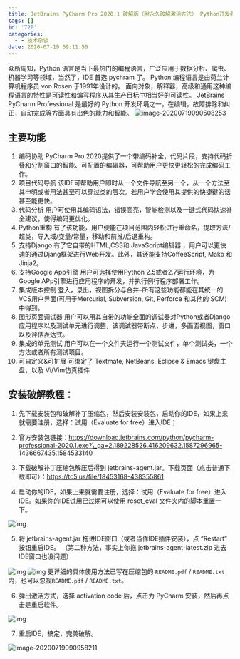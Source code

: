 ```yaml
---
title: JetBrains PyCharm Pro 2020.1 破解版（附永久破解激活方法） Python开发者必备的神器
tags: []
id: '720'
categories:
  - - 技术杂谈
date: 2020-07-19 09:11:50
---
```


众所周知，Python 语言是当下最热门的编程语言，广泛应用于数据分析、爬虫、机器学习等领域，当然了，IDE 首选 pychram 了。 Python 编程语言是由荷兰计算机程序员 von Rosen 于1991年设计的。 面向对象，解释器，高级和通用这种编程语言的特性是可读性和编写程序从其生产目标中相当好的可读性。 JetBrains PyCharm Professional 是最好的 Python 开发环境之一，在编辑，故障排除和纠正，自动完成等方面具有出色的能力和智能。 ![image-20200719090508253](https://images-aiyc-1301641396.cos.ap-guangzhou.myqcloud.com/20200719091026.png)

## 主要功能

1.  编码协助 PyCharm Pro 2020提供了一个带编码补全，代码片段，支持代码折叠和分割窗口的智能、可配置的编辑器，可帮助用户更快更轻松的完成编码工作。
2.  项目代码导航 该IDE可帮助用户即时从一个文件导航至另一个，从一个方法至其申明或者用法甚至可以穿过类的层次。若用户学会使用其提供的快捷键的话甚至能更快。
3.  代码分析 用户可使用其编码语法，错误高亮，智能检测以及一键式代码快速补全建议，使得编码更优化。
4.  Python重构 有了该功能，用户便能在项目范围内轻松进行重命名，提取方法/超类，导入域/变量/常量，移动和前推/后退重构。
5.  支持Django 有了它自带的HTML,CSS和 JavaScript编辑器 ，用户可以更快速的通过Djang框架进行Web开发。此外，其还能支持CoffeeScript, Mako 和 Jinja2。
6.  支持Google App引擎 用户可选择使用Python 2.5或者2.7运行环境，为Google APp引擎进行应用程序的开发，并执行例行程序部署工作。
7.  集成版本控制 登入，录出，视图拆分与合并–所有这些功能都能在其统一的VCS用户界面(可用于Mercurial, Subversion, Git, Perforce 和其他的 SCM)中得到。
8.  图形页面调试器 用户可以用其自带的功能全面的调试器对Python或者Django应用程序以及测试单元进行调整，该调试器带断点，步进，多画面视图，窗口以及评估表达式。
9.  集成的单元测试 用户可以在一个文件夹运行一个测试文件，单个测试类，一个方法或者所有测试项目。
10.  可自定义&可扩展 可绑定了 Textmate, NetBeans, Eclipse & Emacs 键盘主盘，以及 Vi/Vim仿真插件

## 安装破解教程：

1.  先下载安装包和破解补丁压缩包，然后安装安装包，启动你的IDE，如果上来就需要注册，选择：试用（Evaluate for free）进入IDE；
    
2.  官方安装包链接：https://download.jetbrains.com/python/pycharm-professional-2020.1.exe?\_ga=2.189228526.416209632.1587296965-1436667435.1584533140
    
3.  下载破解补丁压缩包解压后得到 jetbrains-agent.jar。下载页面（点击普通下载即可）：https://tc5.us/file/18453168-438355861
    
4.  启动你的IDE，如果上来就需要注册，选择：试用（Evaluate for free）进入IDE。如果你的IDE试用已过期可以使用 reset\_eval 文件夹内的脚本重置一下。
    

![img](https://images-aiyc-1301641396.cos.ap-guangzhou.myqcloud.com/20200719091036.png)

5.  将 jetbrains-agent.jar 拖进IDE窗口（或者当作IDE插件安装），点 “Restart” 按钮重启IDE。 （第二种方法，事实上你拖 jetbrains-agent-latest.zip 进去IDE窗口也没问题）

![img](https://images-aiyc-1301641396.cos.ap-guangzhou.myqcloud.com/20200719091042.png) ![img](https://images-aiyc-1301641396.cos.ap-guangzhou.myqcloud.com/20200719091051.jpg) 更详细的具体使用方法已写在压缩包的 `README.pdf` / `README.txt`内，也可以忽视`README.pdf` / `README.txt`。

6.  弹出激活方式，选择 activation code 后，点击为 PyCharm 安装，然后再点击是重启软件。

![img](https://images-aiyc-1301641396.cos.ap-guangzhou.myqcloud.com/20200719091054.png)

7.  重启IDE，搞定，完美破解。

![image-20200719090958211](https://images-aiyc-1301641396.cos.ap-guangzhou.myqcloud.com/20200719091058.png)